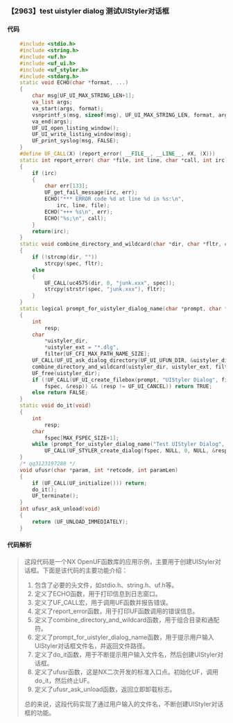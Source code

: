 ### 【2963】test uistyler dialog 测试UIStyler对话框

#### 代码

```cpp
    #include <stdio.h>  
    #include <string.h>  
    #include <uf.h>  
    #include <uf_ui.h>  
    #include <uf_styler.h>  
    #include <stdarg.h>  
    static void ECHO(char *format, ...)  
    {  
        char msg[UF_UI_MAX_STRING_LEN+1];  
        va_list args;  
        va_start(args, format);  
        vsnprintf_s(msg, sizeof(msg), UF_UI_MAX_STRING_LEN, format, args);  
        va_end(args);  
        UF_UI_open_listing_window();  
        UF_UI_write_listing_window(msg);  
        UF_print_syslog(msg, FALSE);  
    }  
    #define UF_CALL(X) (report_error( __FILE__, __LINE__, #X, (X)))  
    static int report_error( char *file, int line, char *call, int irc)  
    {  
        if (irc)  
        {  
            char err[133];  
            UF_get_fail_message(irc, err);  
            ECHO("*** ERROR code %d at line %d in %s:\n",  
                irc, line, file);  
            ECHO("+++ %s\n", err);  
            ECHO("%s;\n", call);  
        }  
        return(irc);  
    }  
    static void combine_directory_and_wildcard(char *dir, char *fltr, char *spec)  
    {  
        if (!strcmp(dir, ""))  
            strcpy(spec, fltr);  
        else  
        {  
            UF_CALL(uc4575(dir, 0, "junk.xxx", spec));  
            strcpy(strstr(spec, "junk.xxx"), fltr);  
        }  
    }  
    static logical prompt_for_uistyler_dialog_name(char *prompt, char *fspec)  
    {  
        int  
            resp;  
        char  
            *uistyler_dir,  
            *uistyler_ext = "*.dlg",  
            filter[UF_CFI_MAX_PATH_NAME_SIZE];  
        UF_CALL(UF_UI_ask_dialog_directory(UF_UI_UFUN_DIR, &uistyler_dir));  
        combine_directory_and_wildcard(uistyler_dir, uistyler_ext, filter);  
        UF_free(uistyler_dir);  
        if (!UF_CALL(UF_UI_create_filebox(prompt, "UIStyler Dialog", filter, "",  
            fspec, &resp)) && (resp != UF_UI_CANCEL)) return TRUE;  
        else return FALSE;  
    }  
    static void do_it(void)  
    {  
        int  
            resp;  
        char  
            fspec[MAX_FSPEC_SIZE+1];  
        while (prompt_for_uistyler_dialog_name("Test UIStyler Dialog", fspec))  
            UF_CALL(UF_STYLER_create_dialog(fspec, NULL, 0, NULL, &resp));  
    }  
    /* qq3123197280 */  
    void ufusr(char *param, int *retcode, int paramLen)  
    {  
        if (UF_CALL(UF_initialize())) return;  
        do_it();  
        UF_terminate();  
    }  
    int ufusr_ask_unload(void)  
    {  
        return (UF_UNLOAD_IMMEDIATELY);  
    }

```

#### 代码解析

> 这段代码是一个NX OpenUF函数库的应用示例，主要用于创建UIStyler对话框。下面是该代码的主要功能介绍：
>
> 1. 包含了必要的头文件，如stdio.h、string.h、uf.h等。
> 2. 定义了ECHO函数，用于打印信息到日志窗口。
> 3. 定义了UF_CALL宏，用于调用UF函数并报告错误。
> 4. 定义了report_error函数，用于打印UF函数调用的错误信息。
> 5. 定义了combine_directory_and_wildcard函数，用于组合目录和通配符。
> 6. 定义了prompt_for_uistyler_dialog_name函数，用于提示用户输入UIStyler对话框文件名，并返回文件路径。
> 7. 定义了do_it函数，用于不断提示用户输入文件名，然后创建UIStyler对话框。
> 8. 定义了ufusr函数，这是NX二次开发的标准入口点。初始化UF，调用do_it，然后终止UF。
> 9. 定义了ufusr_ask_unload函数，返回立即卸载标志。
>
> 总的来说，这段代码实现了通过用户输入的文件名，不断创建UIStyler对话框的功能。
>
